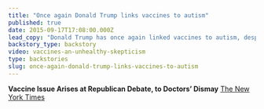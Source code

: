 ```yaml
---
title: "Once again Donald Trump links vaccines to autism"
published: true
date: 2015-09-17T17:08:00.000Z
lead_copy: "Donald Trump has once again linked vaccines to autism, despite hundreds of studies that show otherwise. Here\'s the backstory on how this issue came to be. "
backstory_type: backstory
video: vaccines-an-unhealthy-skepticism
type: backstories
slug: once-again-donald-trump-links-vaccines-to-autism
---
```


**Vaccine Issue Arises at Republican Debate, to Doctors’ Dismay**
[The New York Times](http://www.nytimes.com/2015/09/18/health/republican-presidential-debate-vaccines.html)

